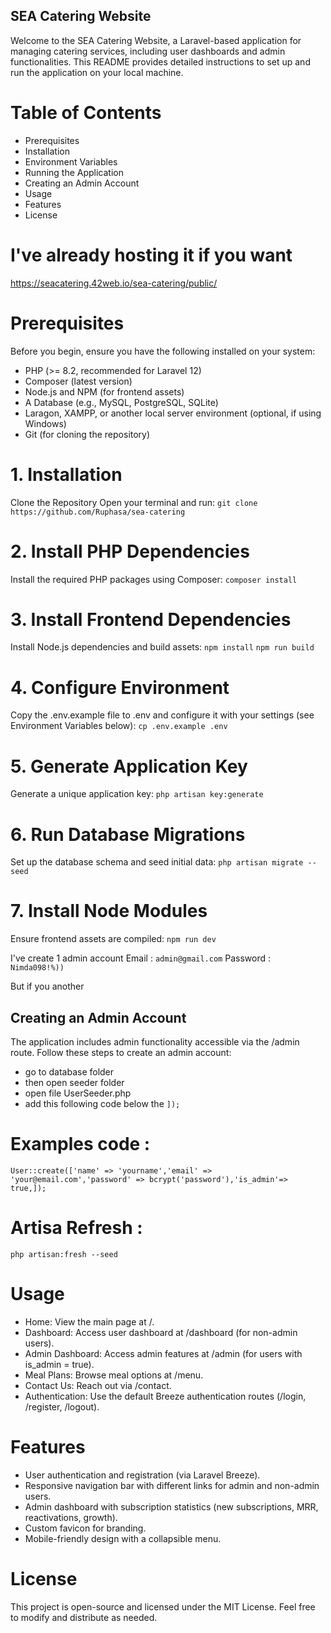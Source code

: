 ## SEA Catering Website
Welcome to the SEA Catering Website, a Laravel-based application for managing catering services, including user dashboards and admin functionalities. This README provides detailed instructions to set up and run the application on your local machine.

# Table of Contents
- Prerequisites
- Installation
- Environment Variables
- Running the Application
- Creating an Admin Account
- Usage
- Features
- License

# I've already hosting it if you want
https://seacatering.42web.io/sea-catering/public/

# Prerequisites
Before you begin, ensure you have the following installed on your system:

- PHP (>= 8.2, recommended for Laravel 12)
- Composer (latest version)
- Node.js and NPM (for frontend assets)
- A Database (e.g., MySQL, PostgreSQL, SQLite)
- Laragon, XAMPP, or another local server environment (optional, if using Windows)
- Git (for cloning the repository)

# 1. Installation
Clone the Repository Open your terminal and run:
`git clone https://github.com/Ruphasa/sea-catering`

# 2. Install PHP Dependencies 
Install the required PHP packages using Composer:
`composer install`

# 3. Install Frontend Dependencies 
Install Node.js dependencies and build assets:
`npm install`
`npm run build`

# 4. Configure Environment
Copy the .env.example file to .env and configure it with your settings (see Environment Variables below):
`cp .env.example .env`

# 5. Generate Application Key
Generate a unique application key:
`php artisan key:generate`

# 6. Run Database Migrations
Set up the database schema and seed initial data:
`php artisan migrate --seed`

# 7. Install Node Modules 
Ensure frontend assets are compiled:
`npm run dev`


I've create 1 admin account
Email       : `admin@gmail.com`
Password    : `Nimda098!%))`

But if you another

## Creating an Admin Account
The application includes admin functionality accessible via the /admin route. Follow these steps to create an admin account:

- go to database folder
- then open seeder folder
- open file UserSeeder.php
- add this following code below the `]);`

# Examples code :
`User::create(['name' => 'yourname','email' => 'your@email.com','password' => bcrypt('password'),'is_admin'=> true,]);`

# Artisa Refresh :
`php artisan:fresh --seed`

# Usage
- Home: View the main page at /.
- Dashboard: Access user dashboard at /dashboard (for non-admin users).
- Admin Dashboard: Access admin features at /admin (for users with is_admin = true).
- Meal Plans: Browse meal options at /menu.
- Contact Us: Reach out via /contact.
- Authentication: Use the default Breeze authentication routes (/login, /register, /logout).

# Features
- User authentication and registration (via Laravel Breeze).
- Responsive navigation bar with different links for admin and non-admin users.
- Admin dashboard with subscription statistics (new subscriptions, MRR, reactivations, growth).
- Custom favicon for branding.
- Mobile-friendly design with a collapsible menu.

# License
This project is open-source and licensed under the MIT License. Feel free to modify and distribute as needed.
